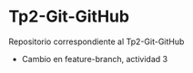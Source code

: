 # Tp2-Git-GitHub
Repositorio correspondiente al Tp2-Git-GitHub

- Cambio en feature-branch, actividad 3
